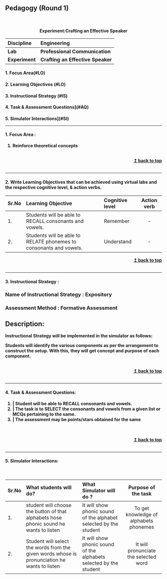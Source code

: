 ## Pedagogy (Round 1)
<p align="center">
<br>
<br>
<b> Experiment:Crafting an Effective Speaker <a name="top"></a> <br>
</p>

<b>Discipline | <b>Engineering
:--|:--|
<b> Lab | <b> Professional Communication
<b> Experiment|   <b> Crafting an Effective Speaker


<h4> 1. Focus Area(#LO)
<h4> 2. Learning Objectives (#LO)
<h4> 3. Instructional Strategy (#IS)
<h4> 4. Task & Assessment Questions](#AQ)
<h4> 5. Simulator Interactions](#SI)
<hr>

<a name="LO"></a>
#### 1. Focus Area : 
 1. Reinforce theoretical concepts


<br/>
<div align="right">
    <b><a href="#top">↥ back to top</a></b>
</div>
<br/>
<hr>

<a name="LO"></a>
#### 2. Write Learning Objectives that can be achieved using virtual labs and the respective cognitive level, & action verbs.
Sr.No | Learning Objective | Cognitive level | Action verb
:--|:--|:--|:--:
1.|Students will be able to RECALL consonants and vowels.| Remember  | -  
2.| Students will be able to RELATE phonemes to consonants and vowels. | Understand | -
<div align="right">
    <b><a href="#top">↥ back to top</a></b>
</div>
<br/>
<hr>

<a name="LO"></a>
#### 3. Instructional Strategy : 
 ### Name of Instructional Strategy  :     Expository
 ### Assessment Method : Formative Assessment
 ## Description:
Instructional Strategy will be implemented in the simulator as follows: 
<p>Students will identify the various components as per the arrangement to construct the setup. With this, they will get concept and purpose of each component.
 </p>


<br/>
<div align="right">
    <b><a href="#top">↥ back to top</a></b>
</div>
<br/>
<hr>

<a name="IS"></a>
#### 4. Task & Assessment Questions:

1. | Student will be able to RECALL consonants and vowels.
2. | The task is to SELECT the consonants and vowels from a given list or MCQs pertaining to the same. 
3. | The assessment may be points/stars obtained for the same
<br>

<br/>
<div align="right">
    <b><a href="#top">↥ back to top</a></b>
</div>
<br/>
<hr>

<a name="SI"></a>

#### 5. Simulator Interactions:
<br>

Sr.No | What students will do? | What Simulator will do ? | Purpose of the task
:--|:--|:--|:--:
1.|student will choose the button of that alphabets hose phonic sound he wants to listen| It will show phonic sound of the alphabet selected by the student  | To get knowledge of alphabets phonemes  
2.| Student will select the words from the given words  whose is pronunciation he wants to listen | It will show phonic sound of the alphabets selected by the student | It will pronunciate the selected word |To improve pronunciate skill
